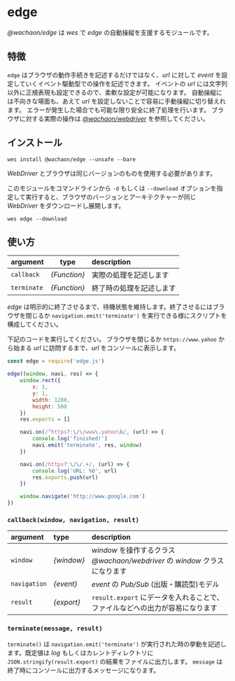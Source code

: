 # edge
*@wachaon/edge* は *wes* で *edge* の自動操縦を支援するモジュールです。

## 特徴

`edge` はブラウザの動作手続きを記述するだけではなく、*url* に対して *event* を設定していくイベント駆動型での操作を記述できます。
イベントの *url* には文字列以外に正規表現も設定できるので、柔軟な設定が可能になります。
自動操縦には不向きな場面も、あえて *url* を設定しないことで容易に手動操縦に切り替えれます。
エラーが発生した場合でも可能な限り安全に終了処理を行います。
ブラウザに対する実際の操作は [*@wachaon/webdriver*](https://github.com/wachaon/webdriver) を参照してください。

## インストール

```shell
wes install @wachaon/edge --unsafe --bare
```

*WebDriver* とブラウザは同じバージョンのものを使用する必要があります。

このモジュールをコマンドラインから `-d` もしくは `--download` オプションを指定して実行すると、ブラウザのバージョンとアーキテクチャーが同じ *WebDriver* をダウンロードし展開します。

```shell
wes edge --download
```

## 使い方

| argument | type | description |
|:---|:---:|:---|
| `callback` | *{Function}* | 実際の処理を記述します |
| `terminate` | *{Function}* | 終了時の処理を記述します |

*edge* は明示的に終了させるまで、待機状態を維持します。終了させるにはブラウザを閉じるか `navigation.emit('terminate')` を実行できる様にスクリプトを構成してください。

下記のコードを実行してください。
ブラウザを閉じるか `https://www.yahoo` から始まる *url* に訪問するまで、*url* をコンソールに表示します。

```javascript
const edge = require('edge.js')

edge((window, navi, res) => {
    window.rect({
        x: 1,
        y: 1,
        width: 1200,
        height: 500
    })
    res.exports = []

    navi.on(/^https?:\/\/www\.yahoo\b/, (url) => {
        console.log('finished!')
        navi.emit('terminate', res, window)
    })

    navi.on(/https?:\/\/.+/, (url) => {
        console.log('URL: %O', url)
        res.exports.push(url)
    })

    window.navigate('http://www.google.com')
})
```

### `callback(window, navigation, result)`

| argument | type | description |
|:---|:---|:---|
| `window` | *{window}* | *window* を操作するクラス<br>*@wachaon/webdriver* の *window* クラスになります |
| `navigation` | *{event}* | *event* の *Pub/Sub* (出版・購読型)モデル |
| `result` | *{export}* | `result.export` にデータを入れることで、ファイルなどへの出力が容易になります |

### `terminate(message, result)`

`terminate()` は `navigation.emit('terminate')` が実行された時の挙動を記述します。既定値は *log* もしくはカレントディレクトリに `JSON.stringify(result.export)` の結果をファイルに出力します。
`message` は 終了時にコンソールに出力するメッセージになります。
